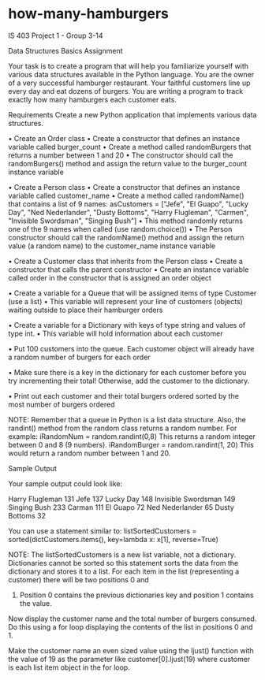 # how-many-hamburgers
IS 403 Project 1 - Group 3-14

Data Structures Basics Assignment 
 
Your task is to create a program that will help you familiarize yourself with various data structures available in the Python language. 
You are the owner of a very successful hamburger restaurant. Your faithful customers line up every day and eat dozens of burgers. You are writing a program to track exactly how many hamburgers each customer eats. 



Requirements 
Create a new Python application that implements various data structures. 

  •	Create an Order class
    •	Create a constructor that defines an instance variable called burger_count
    •	Create a method called randomBurgers that returns a number between 1 and 20
    •	The constructor should call the randomBurgers() method and assign the return value to the burger_count instance variable

  •	Create a Person class
    •	Create a constructor that defines an instance variable called customer_name
    •	Create a method called randomName() that contains a list of 9 names:
        asCustomers = ["Jefe", "El Guapo", "Lucky Day", "Ned Nederlander", "Dusty Bottoms", "Harry Flugleman", "Carmen", "Invisible Swordsman", "Singing Bush"]
    •	This method randomly returns one of the 9 names when called (use random.choice())
    •	The Person constructor should call the randomName() method and assign the return value (a random name) to the customer_name instance variable

  •	Create a Customer class that inherits from the Person class
    •	Create a constructor that calls the parent constructor
    •	Create an instance variable called order in the constructor that is assigned an order object

  •	Create a variable for a Queue that will be assigned items of type Customer (use a list)
    •	This variable will represent your line of customers (objects) waiting outside to place their hamburger orders

  •	Create a variable for a Dictionary with keys of type string and values of type int.
    •	This variable will hold information about each customer 

  •	Put 100 customers into the queue. Each customer object will already have a random number of burgers for each order

  •	Make sure there is a key in the dictionary for each customer before you try incrementing their total! Otherwise, add the customer to the dictionary.

  •	Print out each customer and their total burgers ordered sorted by the most number of burgers ordered
  
NOTE: Remember that a queue in Python is a list data structure. Also, the randint() method from the random class returns a random number. For example:
    iRandomNum = random.randint(0,8)
This returns a random integer between 0 and 8 (9 numbers).
    iRandomBurger = random.randint(1, 20)
This would return a random number between 1 and 20.



Sample Output 

Your sample output could look like:

  Harry Flugleman         131
  Jefe                    137
  Lucky Day               148
  Invisible Swordsman     149
  Singing Bush            233
  Carman                  111
  El Guapo                72
  Ned Nederlander         65
  Dusty Bottoms           32
  
  

You can use a statement similar to: listSortedCustomers = sorted(dictCustomers.items(), key=lambda x: x[1], reverse=True) 

NOTE: The listSortedCustomers is a new list variable, not a dictionary. Dictionaries cannot be sorted so this statement sorts the data from the dictionary and stores it to a list. For each item in the list (representing a customer) there will be two positions 0 and 
1. Position 0 contains the previous dictionaries key and position 1 contains the value. 

Now display the customer name and the total number of burgers consumed. Do this using a for loop displaying the contents of the list in positions 0 and 1. 

Make the customer name an even sized value using the ljust() function with the value of 
19 as the parameter like customer[0].ljust(19) where customer is each list item object in the for loop. 
